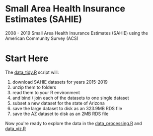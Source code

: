 # Small Area Health Insurance Estimates (SAHIE)

2008 - 2019 Small Area Health Insurance Estimates (SAHIE) using the American Community Survey (ACS)

# Start Here

The [data_tidy.R](scripts/data_tidy.R) script will:

1. download SAHIE datasets for years 2015-2019
2. unzip them to folders
3. read them to your R environment
4. and bind / join each of the datasets to one single dataset
5. subset a new dataset for the state of Arizona
6. save the large dataset to disk as an 323.9MB RDS file
7. save the AZ dataset to disk as an 2MB RDS file

Now you're ready to explore the data in the [data_processing.R](scripts/data_processing.R) and [data_viz.R](scripts/data_viz.R)
